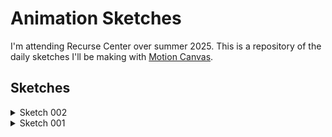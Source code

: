 # Animation Sketches

I'm attending Recurse Center over summer 2025. This is a repository of the daily sketches I'll be making with [Motion Canvas](https://github.com/motion-canvas/motion-canvas).

## Sketches

<details>
  <summary>Sketch 002</summary>

  <video controls loop src="https://github.com/user-attachments/assets/9c0b9b07-d377-4e07-98e9-40ceebf4c369"></video>
</details>

<details>
  <summary>Sketch 001</summary>

  <video controls loop src="https://github.com/user-attachments/assets/0097bc17-a43c-4a43-9153-05afee0237f9"></video>
</details>
